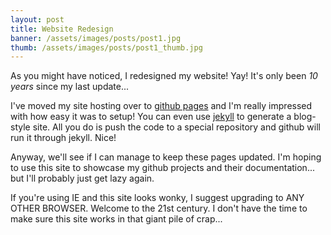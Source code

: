 ```yaml
---
layout: post
title: Website Redesign
banner: /assets/images/posts/post1.jpg
thumb: /assets/images/posts/post1_thumb.jpg
---
```

As you might have noticed, I redesigned my website! Yay! It's only been *10 years* since my last update...

I've moved my site hosting over to [github pages](http://pages.github.com/ "github pages") and I'm really impressed with how easy it was to setup! You can even use [jekyll](http://jekyllrb.com/ "jekyll") to generate a blog-style site. All you do is push the code to a special repository and github will run it through jekyll. Nice!

Anyway, we'll see if I can manage to keep these pages updated. I'm hoping to use this site to showcase my github projects and their documentation... but I'll probably just get lazy again.

If you're using IE and this site looks wonky, I suggest upgrading to ANY OTHER BROWSER. Welcome to the 21st century. I don't have the time to make sure this site works in that giant pile of crap...